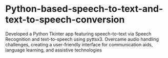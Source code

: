 # Python-based-speech-to-text-and-text-to-speech-conversion
Developed a Python Tkinter app featuring speech-to-text via Speech Recognition and text-to-speech using pyttsx3. Overcame audio handling challenges, creating a user-friendly interface for communication aids, language learning, and assistive technologies
